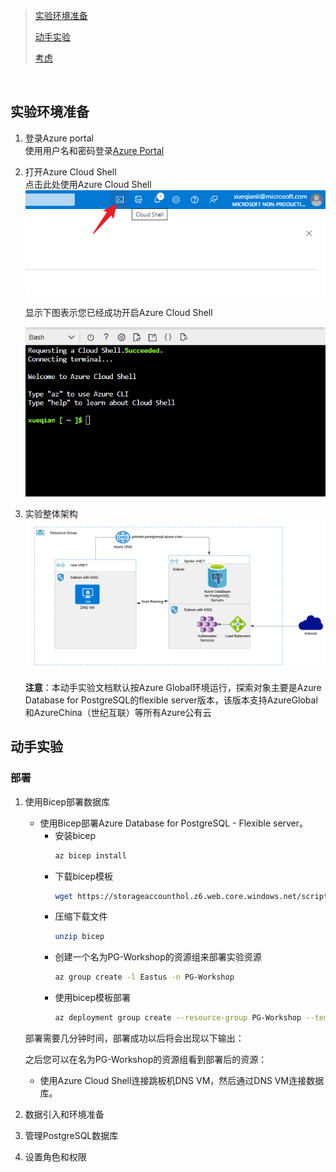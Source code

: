 
> [实验环境准备](#实验环境准备)
>
> [动手实验](#动手实验)
>
> [考虑](#考虑)

&nbsp;
&nbsp;


## 实验环境准备
1. 登录Azure portal  
    使用用户名和密码登录[Azure Portal](https://portal.azure.com)  
    
2. 打开Azure Cloud Shell  
   点击此处使用Azure Cloud Shell  
    ![Azure Cloud Shell](./media/image1.png)  

    显示下图表示您已经成功开启Azure Cloud Shell  

    ![success](./media/image2.png)  

3. 实验整体架构
   ![](./media/image3.png)

   **注意**：本动手实验文档默认按Azure Global环境运行，探索对象主要是Azure Database for PostgreSQL的flexible server版本，该版本支持AzureGlobal和AzureChina（世纪互联）等所有Azure公有云
   
## 动手实验
### 部署
1. 使用Bicep部署数据库
   - 使用Bicep部署Azure Database for PostgreSQL - Flexible server。
     - 安装bicep
         ```bash
        az bicep install
        ```
     - 下载bicep模板
        ```bash
        wget https://storageaccounthol.z6.web.core.windows.net/scripts/bicep.zip
        ```
     - 压缩下载文件
        ```bash
        unzip bicep
        ```
     - 创建一个名为PG-Workshop的资源组来部署实验资源
        ```bash
        az group create -l Eastus -n PG-Workshop
        ```
     - 使用bicep模板部署
        ```bash
        az deployment group create --resource-group PG-Workshop --template-file bicep/main.bicep
        ```
    
    部署需要几分钟时间，部署成功以后将会出现以下输出：  

    之后您可以在名为PG-Workshop的资源组看到部署后的资源：  

   - 使用Azure Cloud Shell连接跳板机DNS VM，然后通过DNS VM连接数据库。

2. 数据引入和环境准备
3. 管理PostgreSQL数据库
4. 设置角色和权限